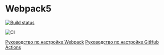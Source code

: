 # Webpack5
[![Build status](https://ci.appveyor.com/api/projects/status/892yr683b0no7645?svg=true)](https://ci.appveyor.com/project/subhuntvpn3/env)

![CI](https://github.com/subhuntvpn3/env/actions/workflows/web.yml/badge.svg)

[Руководство по настройке Webpack](https://webpack.js.org/guides/)
[Руководство по настройке GitHub Actions](https://docs.github.com/en/actions/quickstart)
